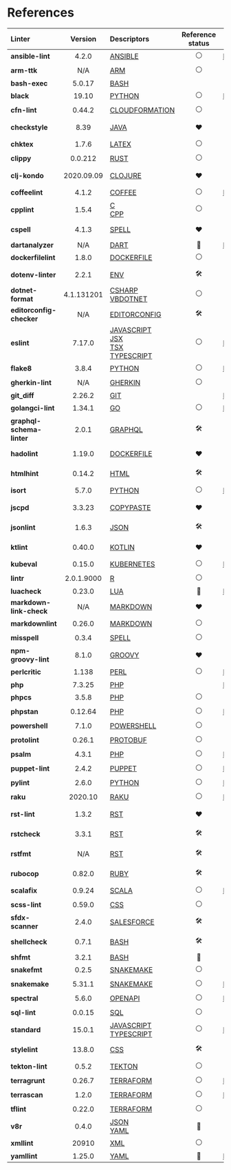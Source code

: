 <!-- This file has been automatically generated by build.py (generate_documentation_all_linters method) -->
<!-- markdownlint-disable -->

# References

| Linter | Version | Descriptors | Reference status | URL |
| :----  | :-----: | :---------  | :--------------: | :-: |
| **ansible-lint** | 4.2.0 | [ANSIBLE](descriptors/ansible_ansible_lint.md) | :white_circle: | [Repository](https://github.com/ansible/ansible-lint){target=_blank} |
| **arm-ttk** | N/A | [ARM](descriptors/arm_arm_ttk.md) | :white_circle: | [Web Site](https://github.com/Azure/arm-ttk){target=_blank} |
| **bash-exec** | 5.0.17 | [BASH](descriptors/bash_bash_exec.md) | <!-- --> | [Web Site](https://tiswww.case.edu/php/chet/bash/bashtop.html){target=_blank} |
| **black** | 19.10 | [PYTHON](descriptors/python_black.md) | :white_circle: | [Repository](https://github.com/psf/black){target=_blank} |
| **cfn-lint** | 0.44.2 | [CLOUDFORMATION](descriptors/cloudformation_cfn_lint.md) | :white_circle: | [Web Site](https://github.com/martysweet/cfn-lint){target=_blank} |
| **checkstyle** | 8.39 | [JAVA](descriptors/java_checkstyle.md) | :heart: | [Mega-Linter reference](https://checkstyle.sourceforge.io/index.html#Related_Tools_Active_Tools){target=_blank} |
| **chktex** | 1.7.6 | [LATEX](descriptors/latex_chktex.md) | :white_circle: | [Web Site](https://www.nongnu.org/chktex){target=_blank} |
| **clippy** | 0.0.212 | [RUST](descriptors/rust_clippy.md) | :white_circle: | [Web Site](https://github.com/rust-lang/rust-clippy){target=_blank} |
| **clj-kondo** | 2020.09.09 | [CLOJURE](descriptors/clojure_clj_kondo.md) | :heart: | [Mega-Linter reference](https://github.com/borkdude/clj-kondo/blob/master/doc/ci-integration.md#github){target=_blank} |
| **coffeelint** | 4.1.2 | [COFFEE](descriptors/coffee_coffeelint.md) | :white_circle: | [Repository](https://github.com/clutchski/coffeelint){target=_blank} |
| **cpplint** | 1.5.4 | [C](descriptors/c_cpplint.md)<br/> [CPP](descriptors/cpp_cpplint.md) | :white_circle: | [Web Site](https://github.com/cpplint/cpplint){target=_blank} |
| **cspell** | 4.1.3 | [SPELL](descriptors/spell_cspell.md) | :heart: | [Mega-Linter reference](https://github.com/streetsidesoftware/cspell/tree/master/packages/cspell#mega-linter){target=_blank} |
| **dartanalyzer** | N/A | [DART](descriptors/dart_dartanalyzer.md) | :no_entry_sign: | [Repository](https://github.com/dart-lang/sdk){target=_blank} |
| **dockerfilelint** | 1.8.0 | [DOCKERFILE](descriptors/dockerfile_dockerfilelint.md) | :white_circle: | [Web Site](https://github.com/replicatedhq/dockerfilelint){target=_blank} |
| **dotenv-linter** | 2.2.1 | [ENV](descriptors/env_dotenv_linter.md) | :hammer_and_wrench: | [Pull Request](https://github.com/dotenv-linter/dotenv-linter.github.io/pull/24){target=_blank} |
| **dotnet-format** | 4.1.131201 | [CSHARP](descriptors/csharp_dotnet_format.md)<br/> [VBDOTNET](descriptors/vbdotnet_dotnet_format.md) | :white_circle: | [Web Site](https://github.com/dotnet/format){target=_blank} |
| **editorconfig-checker** | N/A | [EDITORCONFIG](descriptors/editorconfig_editorconfig_checker.md) | :hammer_and_wrench: | [Pull Request](https://github.com/editorconfig-checker/editorconfig-checker/pull/139){target=_blank} |
| **eslint** | 7.17.0 | [JAVASCRIPT](descriptors/javascript_eslint.md)<br/> [JSX](descriptors/jsx_eslint.md)<br/> [TSX](descriptors/tsx_eslint.md)<br/> [TYPESCRIPT](descriptors/typescript_eslint.md) | :white_circle: | [Repository](https://github.com/eslint/eslint){target=_blank} |
| **flake8** | 3.8.4 | [PYTHON](descriptors/python_flake8.md) | :white_circle: | [Repository](https://github.com/PyCQA/flake8){target=_blank} |
| **gherkin-lint** | N/A | [GHERKIN](descriptors/gherkin_gherkin_lint.md) | :white_circle: | [Web Site](https://github.com/vsiakka/gherkin-lint){target=_blank} |
| **git_diff** | 2.26.2 | [GIT](descriptors/git_git_diff.md) | <!-- --> | [Repository](https://github.com/git/git){target=_blank} |
| **golangci-lint** | 1.34.1 | [GO](descriptors/go_golangci_lint.md) | :white_circle: | [Repository](https://github.com/golangci/golangci-lint){target=_blank} |
| **graphql-schema-linter** | 2.0.1 | [GRAPHQL](descriptors/graphql_graphql_schema_linter.md) | :hammer_and_wrench: | [Pull Request](https://github.com/cjoudrey/graphql-schema-linter/pull/272){target=_blank} |
| **hadolint** | 1.19.0 | [DOCKERFILE](descriptors/dockerfile_hadolint.md) | :heart: | [Mega-Linter reference](https://github.com/hadolint/hadolint/blob/master/docs/INTEGRATION.md#mega-linter){target=_blank} |
| **htmlhint** | 0.14.2 | [HTML](descriptors/html_htmlhint.md) | :hammer_and_wrench: | [Pull Request](https://github.com/htmlhint/HTMLHint/pull/579/files){target=_blank} |
| **isort** | 5.7.0 | [PYTHON](descriptors/python_isort.md) | :white_circle: | [Repository](https://github.com/PyCQA/isort){target=_blank} |
| **jscpd** | 3.3.23 | [COPYPASTE](descriptors/copypaste_jscpd.md) | :heart: | [Mega-Linter reference](https://github.com/kucherenko/jscpd#who-uses-jscpd){target=_blank} |
| **jsonlint** | 1.6.3 | [JSON](descriptors/json_jsonlint.md) | :hammer_and_wrench: | [Pull Request](https://github.com/zaach/jsonlint/pull/127){target=_blank} |
| **ktlint** | 0.40.0 | [KOTLIN](descriptors/kotlin_ktlint.md) | :heart: | [Mega-Linter reference](https://github.com/pinterest/ktlint#-with-continuous-integration){target=_blank} |
| **kubeval** | 0.15.0 | [KUBERNETES](descriptors/kubernetes_kubeval.md) | :white_circle: | [Repository](https://github.com/instrumenta/kubeval){target=_blank} |
| **lintr** | 2.0.1.9000 | [R](descriptors/r_lintr.md) | :white_circle: | [Web Site](https://github.com/jimhester/lintr){target=_blank} |
| **luacheck** | 0.23.0 | [LUA](descriptors/lua_luacheck.md) | :no_entry_sign: | [Repository](https://github.com/luarocks/luacheck){target=_blank} |
| **markdown-link-check** | N/A | [MARKDOWN](descriptors/markdown_markdown_link_check.md) | :heart: | [Mega-Linter reference](https://github.com/tcort/markdown-link-check#run-in-other-tools){target=_blank} |
| **markdownlint** | 0.26.0 | [MARKDOWN](descriptors/markdown_markdownlint.md) | :white_circle: | [Web Site](https://github.com/DavidAnson/markdownlint){target=_blank} |
| **misspell** | 0.3.4 | [SPELL](descriptors/spell_misspell.md) | :white_circle: | [Web Site](https://github.com/client9/misspell){target=_blank} |
| **npm-groovy-lint** | 8.1.0 | [GROOVY](descriptors/groovy_npm_groovy_lint.md) | :heart: | [Mega-Linter reference](https://nvuillam.github.io/npm-groovy-lint/#mega-linter){target=_blank} |
| **perlcritic** | 1.138 | [PERL](descriptors/perl_perlcritic.md) | :white_circle: | [Repository](https://github.com/Perl-Critic/Perl-Critic){target=_blank} |
| **php** | 7.3.25 | [PHP](descriptors/php_php.md) | <!-- --> | [Repository](https://github.com/php/php-src){target=_blank} |
| **phpcs** | 3.5.8 | [PHP](descriptors/php_phpcs.md) | :white_circle: | [Web Site](https://github.com/squizlabs/PHP_CodeSniffer){target=_blank} |
| **phpstan** | 0.12.64 | [PHP](descriptors/php_phpstan.md) | :white_circle: | [Repository](https://github.com/phpstan/phpstan){target=_blank} |
| **powershell** | 7.1.0 | [POWERSHELL](descriptors/powershell_powershell.md) | :white_circle: | [Web Site](https://github.com/PowerShell/PSScriptAnalyzer){target=_blank} |
| **protolint** | 0.26.1 | [PROTOBUF](descriptors/protobuf_protolint.md) | :white_circle: | [Web Site](https://github.com/yoheimuta/protolint){target=_blank} |
| **psalm** | 4.3.1 | [PHP](descriptors/php_psalm.md) | :white_circle: | [Repository](https://github.com/vimeo/psalm){target=_blank} |
| **puppet-lint** | 2.4.2 | [PUPPET](descriptors/puppet_puppet_lint.md) | :white_circle: | [Repository](https://github.com/rodjek/puppet-lint){target=_blank} |
| **pylint** | 2.6.0 | [PYTHON](descriptors/python_pylint.md) | :white_circle: | [Repository](https://github.com/PyCQA/pylint){target=_blank} |
| **raku** | 2020.10 | [RAKU](descriptors/raku_raku.md) | :white_circle: | [Repository](https://github.com/rakudo/rakudo){target=_blank} |
| **rst-lint** | 1.3.2 | [RST](descriptors/rst_rst_lint.md) | :heart: | [Mega-Linter reference](https://github.com/twolfson/restructuredtext-lint/wiki/Integration-in-other-tools#integration-in-other-tools){target=_blank} |
| **rstcheck** | 3.3.1 | [RST](descriptors/rst_rstcheck.md) | :hammer_and_wrench: | [Pull Request](https://github.com/myint/rstcheck/pull/73){target=_blank} |
| **rstfmt** | N/A | [RST](descriptors/rst_rstfmt.md) | :hammer_and_wrench: | [Pull Request](https://github.com/dzhu/rstfmt/pull/1){target=_blank} |
| **rubocop** | 0.82.0 | [RUBY](descriptors/ruby_rubocop.md) | :hammer_and_wrench: | [Pull Request](https://github.com/rubocop-hq/rubocop/pull/9256){target=_blank} |
| **scalafix** | 0.9.24 | [SCALA](descriptors/scala_scalafix.md) | :white_circle: | [Repository](https://github.com/scalacenter/scalafix){target=_blank} |
| **scss-lint** | 0.59.0 | [CSS](descriptors/css_scss_lint.md) | :white_circle: | [Web Site](https://github.com/sds/scss-lint){target=_blank} |
| **sfdx-scanner** | 2.4.0 | [SALESFORCE](descriptors/salesforce_sfdx_scanner.md) | :hammer_and_wrench: | [Pull Request](https://github.com/forcedotcom/sfdx-scanner/pull/307){target=_blank} |
| **shellcheck** | 0.7.1 | [BASH](descriptors/bash_shellcheck.md) | :hammer_and_wrench: | [Pull Request](https://github.com/koalaman/shellcheck/pull/2076){target=_blank} |
| **shfmt** | 3.2.1 | [BASH](descriptors/bash_shfmt.md) | :no_entry_sign: | [Web Site](https://github.com/mvdan/sh){target=_blank} |
| **snakefmt** | 0.2.5 | [SNAKEMAKE](descriptors/snakemake_snakefmt.md) | :white_circle: | [Web Site](https://github.com/snakemake/snakefmt){target=_blank} |
| **snakemake** | 5.31.1 | [SNAKEMAKE](descriptors/snakemake_snakemake.md) | :white_circle: | [Repository](https://github.com/snakemake/snakemake){target=_blank} |
| **spectral** | 5.6.0 | [OPENAPI](descriptors/openapi_spectral.md) | :white_circle: | [Repository](https://github.com/stoplightio/spectral){target=_blank} |
| **sql-lint** | 0.0.15 | [SQL](descriptors/sql_sql_lint.md) | :white_circle: | [Web Site](https://github.com/joereynolds/sql-lint){target=_blank} |
| **standard** | 15.0.1 | [JAVASCRIPT](descriptors/javascript_standard.md)<br/> [TYPESCRIPT](descriptors/typescript_standard.md) | :white_circle: | [Repository](https://github.com/standard/standard){target=_blank} |
| **stylelint** | 13.8.0 | [CSS](descriptors/css_stylelint.md) | :hammer_and_wrench: | [Pull Request](https://github.com/stylelint/stylelint/pull/5088){target=_blank} |
| **tekton-lint** | 0.5.2 | [TEKTON](descriptors/tekton_tekton_lint.md) | :white_circle: | [Web Site](https://github.com/IBM/tekton-lint){target=_blank} |
| **terragrunt** | 0.26.7 | [TERRAFORM](descriptors/terraform_terragrunt.md) | :white_circle: | [Repository](https://github.com/gruntwork-io/terragrunt){target=_blank} |
| **terrascan** | 1.2.0 | [TERRAFORM](descriptors/terraform_terrascan.md) | :white_circle: | [Repository](https://github.com/accurics/terrascan){target=_blank} |
| **tflint** | 0.22.0 | [TERRAFORM](descriptors/terraform_tflint.md) | :white_circle: | [Web Site](https://github.com/terraform-linters/tflint){target=_blank} |
| **v8r** | 0.4.0 | [JSON](descriptors/json_v8r.md)<br/> [YAML](descriptors/yaml_v8r.md) | :no_entry_sign: | [Web Site](https://github.com/chris48s/v8r){target=_blank} |
| **xmllint** | 20910 | [XML](descriptors/xml_xmllint.md) | :white_circle: | [Web Site](http://xmlsoft.org/xmllint.html){target=_blank} |
| **yamllint** | 1.25.0 | [YAML](descriptors/yaml_yamllint.md) | :no_entry_sign: | [Repository](https://github.com/adrienverge/yamllint){target=_blank} |
